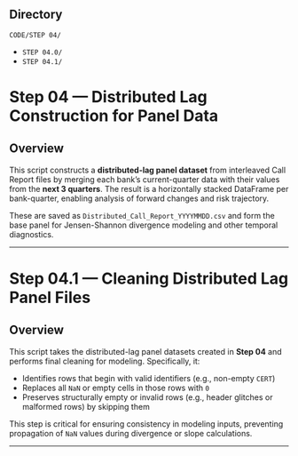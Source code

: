 ## Directory ##
`CODE/STEP 04/`
- `STEP 04.0/`
- `STEP 04.1/`

# Step 04 — Distributed Lag Construction for Panel Data

## Overview

This script constructs a **distributed-lag panel dataset** from interleaved Call Report files by merging each bank’s current-quarter data with their values from the **next 3 quarters**. The result is a horizontally stacked DataFrame per bank-quarter, enabling analysis of forward changes and risk trajectory.

These are saved as `Distributed_Call_Report_YYYYMMDD.csv` and form the base panel for Jensen-Shannon divergence modeling and other temporal diagnostics.

---

# Step 04.1 — Cleaning Distributed Lag Panel Files

## Overview

This script takes the distributed-lag panel datasets created in **Step 04** and performs final cleaning for modeling. Specifically, it:
- Identifies rows that begin with valid identifiers (e.g., non-empty `CERT`)
- Replaces all `NaN` or empty cells in those rows with `0`
- Preserves structurally empty or invalid rows (e.g., header glitches or malformed rows) by skipping them

This step is critical for ensuring consistency in modeling inputs, preventing propagation of `NaN` values during divergence or slope calculations.

---
